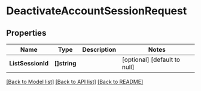 # DeactivateAccountSessionRequest

## Properties
Name | Type | Description | Notes
------------ | ------------- | ------------- | -------------
**ListSessionId** | **[]string** |  | [optional] [default to null]

[[Back to Model list]](../README.md#documentation-for-models) [[Back to API list]](../README.md#documentation-for-api-endpoints) [[Back to README]](../README.md)

